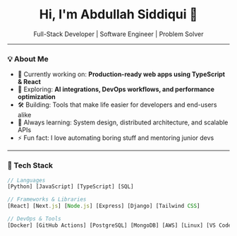 <h1 align="center">Hi, I'm Abdullah Siddiqui 👋</h1>
<p align="center">
  Full-Stack Developer | Software Engineer | Problem Solver
</p>

---

### 💡 About Me

- 🔭 Currently working on: **Production-ready web apps using TypeScript & React**
- 🌱 Exploring: **AI integrations, DevOps workflows, and performance optimization**
- 🛠️ Building: Tools that make life easier for developers and end-users alike
- 🧠 Always learning: System design, distributed architecture, and scalable APIs
- ⚡ Fun fact: I love automating boring stuff and mentoring junior devs

---

### 🧰 Tech Stack

```ts
// Languages
[Python] [JavaScript] [TypeScript] [SQL]

// Frameworks & Libraries
[React] [Next.js] [Node.js] [Express] [Django] [Tailwind CSS]

// DevOps & Tools
[Docker] [GitHub Actions] [PostgreSQL] [MongoDB] [AWS] [Linux] [VS Code]
